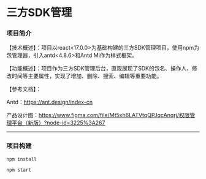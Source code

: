 # 三方SDK管理

### 项目简介

【技术概述】：项目以react<17.0.0>为基础构建的三方SDK管理项目，使用npm为包管理器，引入antd<4.8.6>和Antd Mi作为样式框架。

【功能概述】：项目作为三方SDK管理后台，直观展现了SDK的包名、操作人、修改时间等主要属性，实现了增加、删除、搜索、编辑等重要功能。

【参考文档】：

Antd：https://ant.design/index-cn

产品设计图：https://www.figma.com/file/Mt5xh6LATVtqQPJqcAnqrj/权限管理平台（新版）?node-id=3225%3A267

---

### 项目构建

```
npm install

npm start
```
